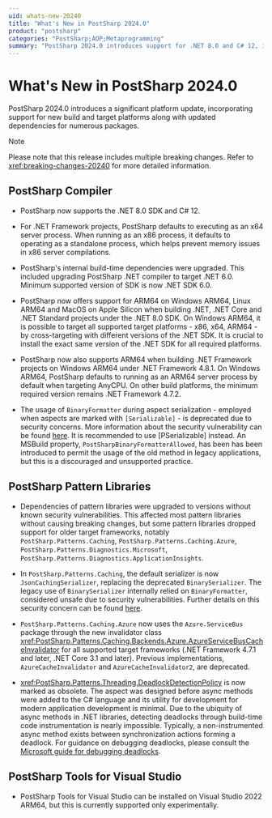 ```yaml
---
uid: whats-new-20240
title: "What's New in PostSharp 2024.0"
product: "postsharp"
categories: "PostSharp;AOP;Metaprogramming"
summary: "PostSharp 2024.0 introduces support for .NET 8.0 and C# 12, including ARM64 build platforms and experimental support for ARM64 .NET Framework and Visual Studio."
---
```

# What's New in PostSharp 2024.0

PostSharp 2024.0  introduces a significant platform update, incorporating support for new build and target platforms along with updated dependencies for numerous packages.

> [!NOTE]
> Please note that this release includes multiple breaking changes. Refer to <xref:breaking-changes-20240> for more detailed information.

## PostSharp Compiler

* PostSharp now supports the .NET 8.0 SDK and C# 12.

* For .NET Framework projects, PostSharp defaults to executing as an x64 server process. When running as an x86 process, it defaults to operating as a standalone process, which helps prevent memory issues in x86 server compilations.

* PostSharp's internal build-time dependencies were upgraded. This included upgrading PostSharp .NET compiler to target .NET 6.0. Minimum supported version of SDK is now .NET SDK 6.0.

* PostSharp now offers support for ARM64 on Windows ARM64, Linux ARM64 and MacOS on Apple Silicon when building .NET, .NET Core and .NET Standard projects under the .NET 8.0 SDK. On Windows ARM64, it is possible to target all supported target platforms - x86, x64, ARM64 - by cross-targeting with different versions of the .NET SDK. It is crucial to install the exact same version of the .NET SDK for all required platforms.

* PostSharp now also supports ARM64 when building .NET Framework projects on Windows ARM64 under .NET Framework 4.8.1. On Windows ARM64, PostSharp defaults to running as an ARM64 server process by default when targeting AnyCPU. On other build platforms, the minimum required version remains .NET Framework 4.7.2.

* The usage of `BinaryFormatter` during aspect serialization - employed when aspects are marked with `[Serializable]` - is deprecated due to security concerns. More information about the security vulnerability can be found [here](https://learn.microsoft.com/en-us/dotnet/standard/serialization/binaryformatter-security-guide). It is recommended to use [PSerializable] instead. An MSBuild property, `PostSharpBinaryFormatterAllowed`, has been has been introduced to permit the usage of the old method in legacy applications, but this is a discouraged and unsupported practice.

## PostSharp Pattern Libraries

* Dependencies of pattern libraries were upgraded to versions without known security vulnerabilities. This affected most pattern libraries without causing breaking changes, but some pattern libraries dropped support for older target frameworks, notably `PostSharp.Patterns.Caching`, `PostSharp.Patterns.Caching.Azure`, `PostSharp.Patterns.Diagnostics.Microsoft`, `PostSharp.Patterns.Diagnostics.ApplicationInsights`.

* In `PostSharp.Patterns.Caching`, the default serializer is now `JsonCachingSerializer`, replacing the deprecated `BinarySerializer`. The legacy use of `BinarySerializer` internally relied on `BinaryFormatter`, considered unsafe due to security vulnerabilities. Further details on this security concern can be found [here](https://learn.microsoft.com/en-us/dotnet/standard/serialization/binaryformatter-security-guide).

* `PostSharp.Patterns.Caching.Azure` now uses the `Azure.ServiceBus` package through the new invalidator class <xref:PostSharp.Patterns.Caching.Backends.Azure.AzureServiceBusCacheInvalidator> for all supported target frameworks (.NET Framework 4.7.1 and later, .NET Core 3.1 and later). Previous implementations, `AzureCacheInvalidator` and `AzureCacheInvalidator2`, are deprecated.  

* <xref:PostSharp.Patterns.Threading.DeadlockDetectionPolicy> is now marked as obsolete. The aspect was designed before async methods were added to the C# language and its utility for development for modern application development is minimal. Due to the ubiquity of async methods in .NET libraries, detecting deadlocks through build-time code instrumentation is nearly impossible. Typically, a non-instrumented async method exists between synchronization actions forming a deadlock. For guidance on debugging deadlocks, please consult the [Microsoft guide for debugging deadlocks](https://learn.microsoft.com/en-us/dotnet/core/diagnostics/debug-deadlock).

## PostSharp Tools for Visual Studio

* PostSharp Tools for Visual Studio can be installed on Visual Studio 2022 ARM64, but this is currently supported only experimentally.